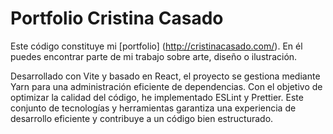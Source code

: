# Portfolio Cristina Casado
Este código constituye mi [portfolio] (http://cristinacasado.com/). En él puedes encontrar parte de mi trabajo sobre arte, diseño o ilustración.

Desarrollado con Vite y basado en React, el proyecto se gestiona mediante Yarn para una administración eficiente de dependencias. Con el objetivo de optimizar la calidad del código, he implementado ESLint y Prettier. Este conjunto de tecnologías y herramientas garantiza una experiencia de desarrollo eficiente y contribuye a un código bien estructurado.